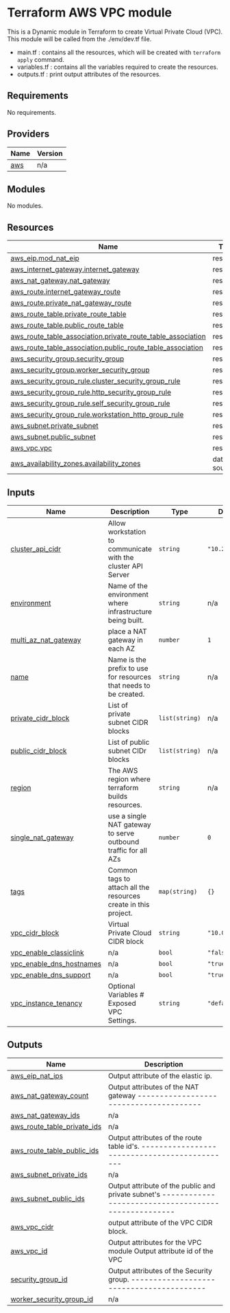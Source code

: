 # Terraform AWS VPC module
This is a Dynamic module in Terraform to create Virtual Private Cloud (VPC). This module will be called from the ./env/dev.tf file. 

* main.tf : contains all the resources, which will be created with `terraform apply` command.
* variables.tf : contains all the variables required to create the resources.
* outputs.tf : print output attributes of the resources.

## Requirements

No requirements.

## Providers

| Name | Version |
|------|---------|
| <a name="provider_aws"></a> [aws](#provider\_aws) | n/a |

## Modules

No modules.

## Resources

| Name | Type |
|------|------|
| [aws_eip.mod_nat_eip](https://registry.terraform.io/providers/hashicorp/aws/latest/docs/resources/eip) | resource |
| [aws_internet_gateway.internet_gateway](https://registry.terraform.io/providers/hashicorp/aws/latest/docs/resources/internet_gateway) | resource |
| [aws_nat_gateway.nat_gateway](https://registry.terraform.io/providers/hashicorp/aws/latest/docs/resources/nat_gateway) | resource |
| [aws_route.internet_gateway_route](https://registry.terraform.io/providers/hashicorp/aws/latest/docs/resources/route) | resource |
| [aws_route.private_nat_gateway_route](https://registry.terraform.io/providers/hashicorp/aws/latest/docs/resources/route) | resource |
| [aws_route_table.private_route_table](https://registry.terraform.io/providers/hashicorp/aws/latest/docs/resources/route_table) | resource |
| [aws_route_table.public_route_table](https://registry.terraform.io/providers/hashicorp/aws/latest/docs/resources/route_table) | resource |
| [aws_route_table_association.private_route_table_association](https://registry.terraform.io/providers/hashicorp/aws/latest/docs/resources/route_table_association) | resource |
| [aws_route_table_association.public_route_table_association](https://registry.terraform.io/providers/hashicorp/aws/latest/docs/resources/route_table_association) | resource |
| [aws_security_group.security_group](https://registry.terraform.io/providers/hashicorp/aws/latest/docs/resources/security_group) | resource |
| [aws_security_group.worker_security_group](https://registry.terraform.io/providers/hashicorp/aws/latest/docs/resources/security_group) | resource |
| [aws_security_group_rule.cluster_security_group_rule](https://registry.terraform.io/providers/hashicorp/aws/latest/docs/resources/security_group_rule) | resource |
| [aws_security_group_rule.http_security_group_rule](https://registry.terraform.io/providers/hashicorp/aws/latest/docs/resources/security_group_rule) | resource |
| [aws_security_group_rule.self_security_group_rule](https://registry.terraform.io/providers/hashicorp/aws/latest/docs/resources/security_group_rule) | resource |
| [aws_security_group_rule.workstation_http_group_rule](https://registry.terraform.io/providers/hashicorp/aws/latest/docs/resources/security_group_rule) | resource |
| [aws_subnet.private_subnet](https://registry.terraform.io/providers/hashicorp/aws/latest/docs/resources/subnet) | resource |
| [aws_subnet.public_subnet](https://registry.terraform.io/providers/hashicorp/aws/latest/docs/resources/subnet) | resource |
| [aws_vpc.vpc](https://registry.terraform.io/providers/hashicorp/aws/latest/docs/resources/vpc) | resource |
| [aws_availability_zones.availability_zones](https://registry.terraform.io/providers/hashicorp/aws/latest/docs/data-sources/availability_zones) | data source |

## Inputs

| Name | Description | Type | Default | Required |
|------|-------------|------|---------|:--------:|
| <a name="input_cluster_api_cidr"></a> [cluster\_api\_cidr](#input\_cluster\_api\_cidr) | Allow workstation to communicate with the cluster API Server | `string` | `"10.2.0.0/32"` | no |
| <a name="input_environment"></a> [environment](#input\_environment) | Name of the environment where infrastructure being built. | `string` | n/a | yes |
| <a name="input_multi_az_nat_gateway"></a> [multi\_az\_nat\_gateway](#input\_multi\_az\_nat\_gateway) | place a NAT gateway in each AZ | `number` | `1` | no |
| <a name="input_name"></a> [name](#input\_name) | Name is the prefix to use for resources that needs to be created. | `string` | n/a | yes |
| <a name="input_private_cidr_block"></a> [private\_cidr\_block](#input\_private\_cidr\_block) | List of private subnet CIDR blocks | `list(string)` | n/a | yes |
| <a name="input_public_cidr_block"></a> [public\_cidr\_block](#input\_public\_cidr\_block) | List of public subnet CIDr blocks | `list(string)` | n/a | yes |
| <a name="input_region"></a> [region](#input\_region) | The AWS region where terraform builds resources. | `string` | n/a | yes |
| <a name="input_single_nat_gateway"></a> [single\_nat\_gateway](#input\_single\_nat\_gateway) | use a single NAT gateway to serve outbound traffic for all AZs | `number` | `0` | no |
| <a name="input_tags"></a> [tags](#input\_tags) | Common tags to attach all the resources create in this project. | `map(string)` | `{}` | no |
| <a name="input_vpc_cidr_block"></a> [vpc\_cidr\_block](#input\_vpc\_cidr\_block) | Virtual Private Cloud CIDR block | `string` | `"10.0.0.0/16"` | no |
| <a name="input_vpc_enable_classiclink"></a> [vpc\_enable\_classiclink](#input\_vpc\_enable\_classiclink) | n/a | `bool` | `"false"` | no |
| <a name="input_vpc_enable_dns_hostnames"></a> [vpc\_enable\_dns\_hostnames](#input\_vpc\_enable\_dns\_hostnames) | n/a | `bool` | `"true"` | no |
| <a name="input_vpc_enable_dns_support"></a> [vpc\_enable\_dns\_support](#input\_vpc\_enable\_dns\_support) | n/a | `bool` | `"true"` | no |
| <a name="input_vpc_instance_tenancy"></a> [vpc\_instance\_tenancy](#input\_vpc\_instance\_tenancy) | Optional Variables # Exposed VPC Settings. | `string` | `"default"` | no |

## Outputs

| Name | Description |
|------|-------------|
| <a name="output_aws_eip_nat_ips"></a> [aws\_eip\_nat\_ips](#output\_aws\_eip\_nat\_ips) | Output attribute of the elastic ip. |
| <a name="output_aws_nat_gateway_count"></a> [aws\_nat\_gateway\_count](#output\_aws\_nat\_gateway\_count) | Output attributes of the NAT gateway --------------------------------------- |
| <a name="output_aws_nat_gateway_ids"></a> [aws\_nat\_gateway\_ids](#output\_aws\_nat\_gateway\_ids) | n/a |
| <a name="output_aws_route_table_private_ids"></a> [aws\_route\_table\_private\_ids](#output\_aws\_route\_table\_private\_ids) | n/a |
| <a name="output_aws_route_table_public_ids"></a> [aws\_route\_table\_public\_ids](#output\_aws\_route\_table\_public\_ids) | Output attributes of the route table id's. --------------------------------------------- |
| <a name="output_aws_subnet_private_ids"></a> [aws\_subnet\_private\_ids](#output\_aws\_subnet\_private\_ids) | n/a |
| <a name="output_aws_subnet_public_ids"></a> [aws\_subnet\_public\_ids](#output\_aws\_subnet\_public\_ids) | Output attribute of the public and private subnet's ---------------------------------------------------- |
| <a name="output_aws_vpc_cidr"></a> [aws\_vpc\_cidr](#output\_aws\_vpc\_cidr) | output attribute of the VPC CIDR block. |
| <a name="output_aws_vpc_id"></a> [aws\_vpc\_id](#output\_aws\_vpc\_id) | Output attributes for the VPC module Output attribute id of the VPC |
| <a name="output_security_group_id"></a> [security\_group\_id](#output\_security\_group\_id) | Output attributes of the Security group. ----------------------------------------- |
| <a name="output_worker_security_group_id"></a> [worker\_security\_group\_id](#output\_worker\_security\_group\_id) | n/a |
